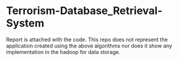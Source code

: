 # Terrorism-Database_Retrieval-System


Report is attached with the code.
This repo does not represent the application created using the above algorithms nor does it show any implementation in the hadoop for data storage.
